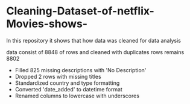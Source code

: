 
# Cleaning-Dataset-of-netflix-Movies-shows-
In this repository it shows that how data was cleaned for data analysis 

data consist of 8848 of rows and cleaned with duplicates rows remains 8802 

- Filled 825 missing descriptions with 'No Description'
- Dropped 2 rows with missing titles
- Standardized country and type formatting
- Converted 'date_added' to datetime format
- Renamed columns to lowercase with underscores
